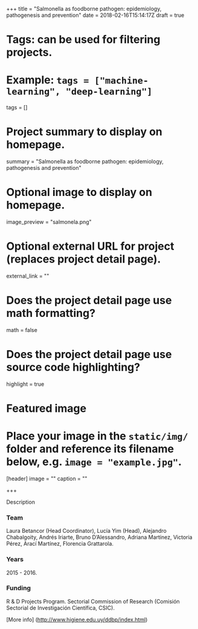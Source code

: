 +++
title = "Salmonella as foodborne pathogen: epidemiology, pathogenesis and prevention"
date = 2018-02-16T15:14:17Z
draft = true
  
# Tags: can be used for filtering projects.
# Example: `tags = ["machine-learning", "deep-learning"]`
tags = []
  
# Project summary to display on homepage.
summary = "Salmonella as foodborne pathogen: epidemiology, pathogenesis and prevention"
  
# Optional image to display on homepage.
image_preview = "salmonela.png"
  
# Optional external URL for project (replaces project detail page).
external_link = ""
  
# Does the project detail page use math formatting?
math = false
  
# Does the project detail page use source code highlighting?
highlight = true
  
# Featured image
# Place your image in the `static/img/` folder and reference its filename below, e.g. `image = "example.jpg"`.
[header]
image = ""
caption = ""
  
+++

Description

### Team
Laura Betancor (Head Coordinator), Lucía Yim (Head), Alejandro Chabalgoity, Andrés Iriarte, Bruno D’Alessandro, Adriana Martínez, Victoria Pérez, Arací Martínez, Florencia Grattarola.

### Years
2015 - 2016.

### Funding
R & D Projects Program. Sectorial Commission of Research (Comisión Sectorial de Investigación Científica, CSIC).

[More info] (http://www.higiene.edu.uy/ddbp/index.html)
